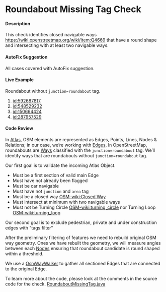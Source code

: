 # Roundabout Missing Tag Check

#### Description
This check identifies closed navigable ways https://wiki.openstreetmap.org/wiki/Item:Q4669 
that have a round shape and intersecting with at least two navigable ways.    

#### AutoFix Suggestion
All cases covered with AutoFix suggestion.  

#### Live Example
Roundabout without `junction=roundabout` tag.
1) [id:592687817](https://www.openstreetmap.org/way/592687817) 
2) [id:548529232](https://www.openstreetmap.org/way/548529232)
3) [id:150664424](https://www.openstreetmap.org/way/150664424)
4) [id:287957529](https://www.openstreetmap.org/way/287957529)

#### Code Review
In [Atlas](https://github.com/osmlab/atlas), OSM elements are represented as Edges, Points, Lines, 
Nodes & Relations; in our case, we’re working with [Edges](https://github.com/osmlab/atlas/blob/dev/src/main/java/org/openstreetmap/atlas/geography/atlas/items/Edge.java).
In OpenStreetMap, roundabouts are [Ways](https://wiki.openstreetmap.org/wiki/Way) classified with
the `junction=roundabout` tag. We’ll identify ways that are roundabouts without `junction=roundabout` tag.

Our first goal is to validate the incoming Atlas Object.
* Must be a first section of valid main Edge
* Must have not already been flagged
* Must be car navigable
* Must have not `junction` and `area` tag
* Must be a closed way [OSM-wiki:Closed Way](https://wiki.openstreetmap.org/wiki/Item:Q4669)
* Must intersect at minimum with two navigable ways
* Must not be Turning Circle [OSM-wiki:turning_circle](https://wiki.openstreetmap.org/wiki/Tag:highway%3Dturning_circle) nor Turning Loop [OSM-wiki:turning_loop](https://wiki.openstreetmap.org/wiki/Tag:highway%3Dturning_loop)   

Our second goal is to exclude pedestrian, private and under construction edges with "tags.filter" 

After the preliminary filtering of features we need to rebuild original OSM way geometry.
Ones we have rebuilt the geometry, we will measure angles between each [Nodes](https://wiki.openstreetmap.org/wiki/Node)
ensuring that roundabout candidate is round shaped within a threshold.   

We use a
[OsmWayWalker](https://github.com/osmlab/atlas/blob/dev/src/main/java/org/openstreetmap/atlas/geography/atlas/walker/OsmWayWalker.java)
to gather all sectioned Edges that are connected to the original Edge. 


To learn more about the code, please look at the comments in the source code for the check.
[RoundaboutMissingTag.java](../../src/main/java/org/openstreetmap/atlas/checks/validation/linear/edges/RoundaboutMissingTagCheck.java)